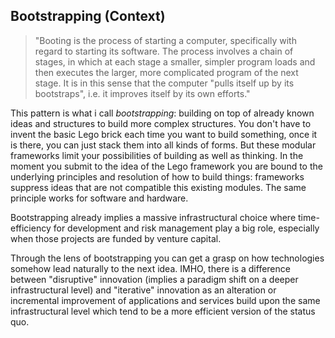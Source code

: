 ## Bootstrapping (Context)

> "Booting is the process of starting a computer, specifically with regard to starting its software. The process involves a chain of stages, in which at each stage a smaller, simpler program loads and then executes the larger, more complicated program of the next stage. It is in this sense that the computer "pulls itself up by its bootstraps", i.e. it improves itself by its own efforts."

This pattern is what i call *bootstrapping*: building on top of already known ideas and structures to build more complex structures. You don't have to invent the basic Lego brick each time you want to build something, once it is there, you can just stack them into all kinds of forms.
But these modular frameworks limit your possibilities of building as well as thinking. In the moment you submit to the idea of the Lego framework you are bound to the underlying principles and resolution of how to build things: frameworks suppress ideas that are not compatible this existing modules. The same principle works for software and hardware.

Bootstrapping already implies a massive infrastructural choice where time-efficiency for development and risk management play a big role, especially when those projects are funded by venture capital.   

Through the lens of bootstrapping you can get a grasp on how technologies somehow lead naturally to the next idea. IMHO, there is a difference between "disruptive" innovation (implies a paradigm shift on a deeper infrastructural level) and "iterative" innovation as an alteration or incremental improvement of applications and services build upon the same infrastructural level which tend to be a more efficient version of the status quo.
